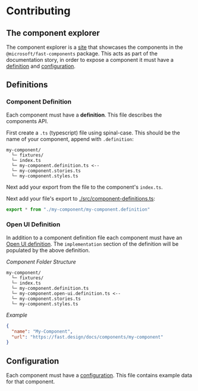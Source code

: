 # Contributing

## The component explorer

The component explorer is a [site](https://explore.fast.design) that showcases the components in the `@microsoft/fast-components` package. This acts as part of the documentation story, in order to expose a component it must have a [definition](#definition) and [configuration](#configuration).

## Definitions

### Component Definition

Each component must have a **definition**. This file describes the components API.

First create a `.ts` (typescript) file using spinal-case. This should be the name of your component, append with `.definition`:
```
my-component/
  └─ fixtures/
  └─ index.ts
  └─ my-component.definition.ts <--
  └─ my-component.stories.ts
  └─ my-component.styles.ts
```

Next add your export from the file to the component's `index.ts`.

Next add your file's export to [./src/component-definitions.ts](./src/component-definitions.ts):

```js
export * from "./my-component/my-component.definition"
```

### Open UI Definition

In addition to a component definition file each component must have an [Open UI definition](https://github.com/microsoft/fast/blob/master/packages/web-components/fast-components/src/__test__/component.schema.json). The `implementation` section of the definition will be populated by the above definition.

_Component Folder Structure_
```
my-component/
  └─ fixtures/
  └─ index.ts
  └─ my-component.definition.ts 
  └─ my-component.open-ui.definition.ts <--
  └─ my-component.stories.ts
  └─ my-component.styles.ts
```
_Example_
```json
{
  "name": "My-Component",
  "url": "https://fast.design/docs/components/my-component"
}
```

## Configuration

Each component must have a [configuration](https://github.com/microsoft/fast/tree/master/sites/fast-component-explorer/app/fast-components/configs/README.md). This file contains example data for that component.
